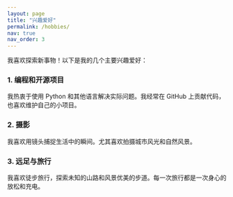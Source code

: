```yaml
---
layout: page
title: "兴趣爱好"
permalink: /hobbies/
nav: true
nav_order: 3
---
```


我喜欢探索新事物！以下是我的几个主要兴趣爱好：

### 1. 编程和开源项目
我热衷于使用 Python 和其他语言解决实际问题。我经常在 GitHub 上贡献代码，也喜欢维护自己的小项目。

### 2. 摄影
我喜欢用镜头捕捉生活中的瞬间。尤其喜欢拍摄城市风光和自然风景。

### 3. 远足与旅行
我喜欢徒步旅行，探索未知的山路和风景优美的步道。每一次旅行都是一次身心的放松和充电。

